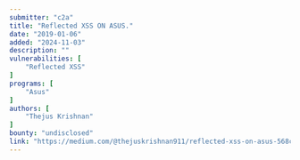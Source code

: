 ```yaml
---
submitter: "c2a"
title: "Reflected XSS ON ASUS."
date: "2019-01-06"
added: "2024-11-03"
description: ""
vulnerabilities: [
    "Reflected XSS"
]
programs: [
    "Asus"
]
authors: [
    "Thejus Krishnan"
]
bounty: "undisclosed"
link: "https://medium.com/@thejuskrishnan911/reflected-xss-on-asus-568ce0541171"
---
```




